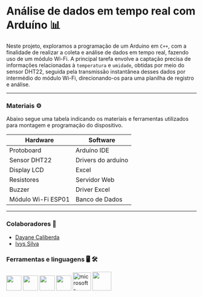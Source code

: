 # Análise de dados em tempo real com Arduíno 📊
Neste projeto, exploramos a programação de um Arduino em ```C++```, com a finalidade de realizar a coleta e análise de dados em tempo real, fazendo uso de um módulo Wi-Fi. A principal tarefa envolve a captação precisa de informações relacionadas à ```temperatura``` e ```umidade```, obtidas por meio do sensor DHT22, seguida pela transmissão instantânea desses dados por intermédio do módulo Wi-Fi, direcionando-os para uma planilha de registro e análise.

---
### Materiais ⚙️
Abaixo segue uma tabela indicando os materiais e ferramentas utilizados para montagem e programação do dispositivo.

|  Hardware            |  Software            |
|----------------------|----------------------|
| Protoboard           | Arduíno IDE          |
| Sensor DHT22         | Drivers do arduíno   |
| Display LCD          | Excel                |
| Resistores           | Servidor Web         |
| Buzzer               | Driver Excel         |
| Módulo Wi-Fi ESP01   | Banco de Dados       |

---

### Colaboradores 🤝
- [Dayane Caliberda](https://github.com/DayaneCaliberda)
- [Ivys Silva](https://github.com/ivybin)

### Ferramentas e linguagens 🖥️ 🛠️
<img src="https://cdn.jsdelivr.net/gh/devicons/devicon/icons/cplusplus/cplusplus-original.svg" width="40px" heigth="20px" />   <img src="https://cdn.jsdelivr.net/gh/devicons/devicon/icons/arduino/arduino-original.svg" width="40px" heigth="20px"/>   <img src="https://cdn.jsdelivr.net/gh/devicons/devicon/icons/mysql/mysql-original.svg" width="40px" heigth="20px"/>   <img src="https://cdn.jsdelivr.net/gh/devicons/devicon/icons/git/git-original.svg" width="40px" heigth="20px" /> <img width="48" height="48" src="https://img.icons8.com/color/48/microsoft-excel-2019--v1.png" alt="microsoft-excel-2019--v1"/>   <img width="50px" heigth="20px" src="https://cdn.jsdelivr.net/gh/devicons/devicon/icons/php/php-original.svg" />
